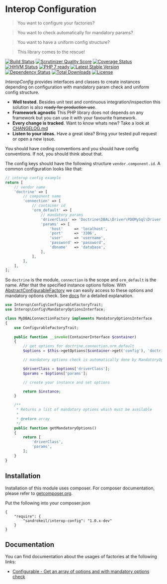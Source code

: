 # Interop Configuration

> You want to configure your factories?

> You want to check automatically for mandatory params?

> You want to have a uniform config structure?

> This library comes to the rescue!

[![Build Status](https://travis-ci.org/sandrokeil/interop-config.png?branch=master)](https://travis-ci.org/sandrokeil/interop-config)
[![Scrutinizer Quality Score](https://scrutinizer-ci.com/g/sandrokeil/interop-config/badges/quality-score.png?s=cdef161c14156e3e36ed0ce3d6fd7979d38d916c)](https://scrutinizer-ci.com/g/sandrokeil/interop-config/)
[![Coverage Status](https://coveralls.io/repos/sandrokeil/interop-config/badge.png?branch=master)](https://coveralls.io/r/sandrokeil/interop-config?branch=master)
[![HHVM Status](http://hhvm.h4cc.de/badge/sandrokeil/interop-config.svg)](http://hhvm.h4cc.de/package/sandrokeil/interop-config)
[![PHP 7 ready](http://php7ready.timesplinter.ch/sandrokeil/interop-config/badge.svg)](https://travis-ci.org/sandrokeil/interop-config)
[![Latest Stable Version](https://poser.pugx.org/sandrokeil/interop-config/v/stable.png)](https://packagist.org/packages/sandrokeil/interop-config)
[![Dependency Status](https://www.versioneye.com/user/projects/53615c75fe0d0720eb00009e/badge.png)](https://www.versioneye.com/user/projects/53615c75fe0d0720eb00009e)
[![Total Downloads](https://poser.pugx.org/sandrokeil/interop-config/downloads.png)](https://packagist.org/packages/sandrokeil/interop-config)
[![License](https://poser.pugx.org/sandrokeil/interop-config/license.png)](https://packagist.org/packages/sandrokeil/interop-config)

*InteropConfig* provides interfaces and classes to create instances depending on configuration with mandatory param check and uniform config structure.

 * **Well tested.** Besides unit test and continuous integration/inspection this solution is also ~~ready for production use~~.
 * **Framework agnostic** This PHP library does not depends on any framework but you can use it with your favourite framework.
 * **Every change is tracked**. Want to know whats new? Take a look at [CHANGELOG.md](https://github.com/sandrokeil/interop-config/blob/master/CHANGELOG.md)
 * **Listen to your ideas.** Have a great idea? Bring your tested pull request or open a new issue.

You should have coding conventions and you should have config conventions. If not, you should think about that.

The config keys should have the following structure `vendor.component.id`.  A common configuration looks like that:

```php
// interop config example
return [
    // vendor name
    'doctrine' => [
        // component name
        'connection' => [
            // container id
            'orm_default' => [
                // mandatory params
                'driverClass' => 'Doctrine\DBAL\Driver\PDOMySql\Driver',
                'params' => [
                    'host'     => 'localhost',
                    'port'     => '3306',
                    'user'     => 'username',
                    'password' => 'password',
                    'dbname'   => 'database',
                ],
            ],
        ],
    ],
];
```

So `doctrine` is the module, `connection` is the scope and `orm_default` is the name. After that the specified instance options follow.
With [AbstractConfigurableFactory](docs/Configurable.md) we can easily access to these options and mandatory options check. 
See [docs](docs/Configurable.md) for a detailed explanation.

```php
use Interop\Config\ConfigurableFactoryTrait;
use Interop\Config\MandatoryOptionsInterface;

class MyDBALConnectionFactory implements MandatoryOptionsInterface
{
    use ConfigurableFactoryTrait;
    
    public function __invoke(ContainerInterface $container)
    {
        // get options for doctrine.connection.orm_default
        $options = $this->getOptions($container->get('config'), 'doctrine', 'connection', 'orm_default');

        // mandatory options check is automatically done by MandatoryOptionsInterface

        $driverClass = $options['driverClass'];
        $params = $options['params'];

        // create your instance and set options

        return $instance;
    }

    /**
     * Returns a list of mandatory options which must be available
     *
     * @return array
     */
    public function getMandatoryOptions()
    {
        return [
            'driverClass',
            'params',
        ];
    }
}
```

## Installation

Installation of this module uses composer. For composer documentation, please refer to
[getcomposer.org](http://getcomposer.org/).

Put the following into your composer.json

    {
        "require": {
            "sandrokeil/interop-config": "1.0.x-dev"
        }
    }

## Documentation

You can find documentation about the usages of factories at the following links:

 * [Configurable - Get an array of options and with mandatory options check](docs/Configurable.md)

